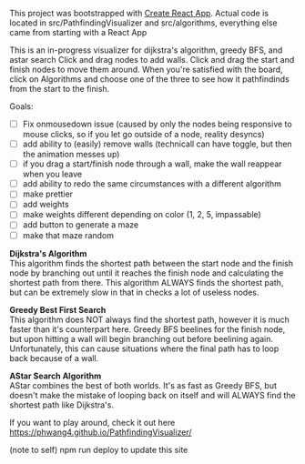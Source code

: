 This project was bootstrapped with [Create React App](https://github.com/facebook/create-react-app).
Actual code is located in src/PathfindingVisualizer and src/algorithms, everything else came from starting with a React App

This is an in-progress visualizer for dijkstra's algorithm, greedy BFS, and astar search
Click and drag nodes to add walls. Click and drag the start and finish nodes to move them around. When you're satisfied with the board, click on Algorithms and choose one of the three to see how it pathfindinds from the start to the finish.

Goals:

- [ ] Fix onmousedown issue (caused by only the nodes being responsive to mouse clicks, so if you let go outside of a node, reality desyncs)
- [ ] add ability to (easily) remove walls (technicall can have toggle, but then the animation messes up)
- [ ] if you drag a start/finish node through a wall, make the wall reappear when you leave
- [ ] add ability to redo the same circumstances with a different algorithm
- [ ] make prettier
- [ ] add weights
- [ ] make weights different depending on color (1, 2, 5, impassable)
- [ ] add button to generate a maze
- [ ] make that maze random

**Dijkstra's Algorithm** <br />
This algorithm finds the shortest path between the start node and the finish node by branching out until it reaches the finish node and calculating
the shortest path from there. This algorithm ALWAYS finds the shortest path, but can be extremely slow in that in checks a lot of useless nodes.

**Greedy Best First Search** <br />
This algorithm does NOT always find the shortest path, however it is much faster than it's counterpart here.
Greedy BFS beelines for the finish node, but upon hitting a wall will begin branching out before beelining again. Unfortunately,
this can cause situations where the final path has to loop back because of a wall.

**AStar Search Algorithm** <br />
AStar combines the best of both worlds. It's as fast as Greedy BFS, but doesn't make the mistake of looping back on itself and will ALWAYS
find the shortest path like Dijkstra's.

If you want to play around, check it out here https://phwang4.github.io/PathfindingVisualizer/

(note to self) npm run deploy to update this site
